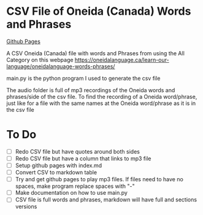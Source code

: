 # CSV File of Oneida (Canada) Words and Phrases
[Github Pages](https://cutthroat78.github.io/Oneida-Canada-Dictionary/)

A CSV Oneida (Canada) file with words and Phrases from using the All Category on this webpage https://oneidalanguage.ca/learn-our-language/oneidalanguage-words-phrases/ 

main.py is the python program I used to generate the csv file

The audio folder is full of mp3 recordings of the Oneida words and phrases/side of the csv file. To find the recording of a Oneida word/phrase, just like for a file with the same names at the Oneida word/phrase as it is in the csv file

# To Do
- [ ] Redo CSV file but have quotes around both sides
- [ ] Redo CSV file but have a column that links to mp3 file
- [ ] Setup github pages with index.md
- [ ] Convert CSV to markdown table
- [ ] Try and get github pages to play mp3 files. If files need to have no spaces, make program replace spaces with "-"
- [ ] Make documentation on how to use main.py
- [ ] CSV file is full words and phrases, markdown will have full and sections versions

